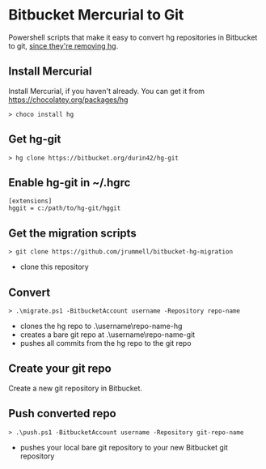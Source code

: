 # Bitbucket Mercurial to Git

Powershell scripts that make it easy to convert hg repositories in Bitbucket to git, [since they're removing hg](https://bitbucket.org/blog/sunsetting-mercurial-support-in-bitbucket).

## Install Mercurial

Install Mercurial, if you haven't already. You can get it from <https://chocolatey.org/packages/hg>

    > choco install hg

## Get hg-git

    > hg clone https://bitbucket.org/durin42/hg-git

## Enable hg-git in ~/.hgrc

    [extensions]
    hggit = c:/path/to/hg-git/hggit

## Get the migration scripts

    > git clone https://github.com/jrummell/bitbucket-hg-migration

- clone this repository

## Convert

    > .\migrate.ps1 -BitbucketAccount username -Repository repo-name

- clones the hg repo to .\username\repo-name-hg
- creates a bare git repo at .\username\repo-name-git
- pushes all commits from the hg repo to the git repo

## Create your git repo

Create a new git repository in Bitbucket.

## Push converted repo

    > .\push.ps1 -BitbucketAccount username -Repository git-repo-name

- pushes your local bare git repository to your new Bitbucket git repository
